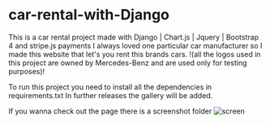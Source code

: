 # car-rental-with-Django
This is a car rental project made with Django | Chart.js | Jquery | Bootstrap 4 and stripe.js payments
I always loved one particular car manufacturer so I made this website that let's you rent this brands cars. 
!(all the logos used in this project are owned by Mercedes-Benz and are used only for testing purposes)!

To run this project you need to install all the dependencies in requirements.txt
In further releases the gallery will be added.

If you wanna check out the page there is a screenshot folder
![screen](https://github.com/WinterOdin/car-rental-with-Django/blob/master/screenshot/index.png)
